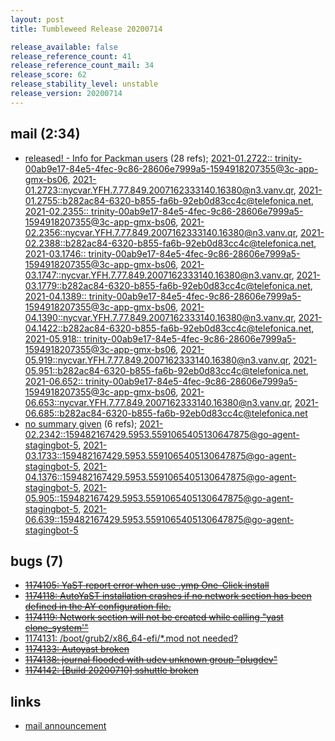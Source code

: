 ```yaml
---
layout: post
title: Tumbleweed Release 20200714

release_available: false
release_reference_count: 41
release_reference_count_mail: 34
release_score: 62
release_stability_level: unstable
release_version: 20200714
---
```


## mail (2:34)

- [released! - Info for Packman users](https://lists.opensuse.org/opensuse-factory/2020-07/msg00299.html) (28 refs); [2021-01.2722::
 <trinity-00ab9e17-84e5-4fec-9c86-28606e7999a5-1594918207355@3c-app-gmx-bs06>](https://lists.opensuse.org/archives/list/factory@lists.opensuse.org/thread/45MMDPAVELGHD37VLDCGBR4JZ4FOFDIZ), [2021-01.2723::<nycvar.YFH.7.77.849.2007162333140.16380@n3.vanv.qr>](https://lists.opensuse.org/archives/list/factory@lists.opensuse.org/thread/NFRK6IURYTZCSO2MC3TY5QHPETVVQXIL), [2021-01.2755::<b282ac84-6320-b855-fa6b-92eb0d83cc4c@telefonica.net>](https://lists.opensuse.org/archives/list/factory@lists.opensuse.org/thread/2KAOTG24Z4TPQX7C2PBQPZKUFKLAAE7M), [2021-02.2355::
 <trinity-00ab9e17-84e5-4fec-9c86-28606e7999a5-1594918207355@3c-app-gmx-bs06>](https://lists.opensuse.org/archives/list/factory@lists.opensuse.org/thread/45MMDPAVELGHD37VLDCGBR4JZ4FOFDIZ), [2021-02.2356::<nycvar.YFH.7.77.849.2007162333140.16380@n3.vanv.qr>](https://lists.opensuse.org/archives/list/factory@lists.opensuse.org/thread/NFRK6IURYTZCSO2MC3TY5QHPETVVQXIL), [2021-02.2388::<b282ac84-6320-b855-fa6b-92eb0d83cc4c@telefonica.net>](https://lists.opensuse.org/archives/list/factory@lists.opensuse.org/thread/2KAOTG24Z4TPQX7C2PBQPZKUFKLAAE7M), [2021-03.1746::
 <trinity-00ab9e17-84e5-4fec-9c86-28606e7999a5-1594918207355@3c-app-gmx-bs06>](https://lists.opensuse.org/archives/list/factory@lists.opensuse.org/thread/45MMDPAVELGHD37VLDCGBR4JZ4FOFDIZ), [2021-03.1747::<nycvar.YFH.7.77.849.2007162333140.16380@n3.vanv.qr>](https://lists.opensuse.org/archives/list/factory@lists.opensuse.org/thread/NFRK6IURYTZCSO2MC3TY5QHPETVVQXIL), [2021-03.1779::<b282ac84-6320-b855-fa6b-92eb0d83cc4c@telefonica.net>](https://lists.opensuse.org/archives/list/factory@lists.opensuse.org/thread/2KAOTG24Z4TPQX7C2PBQPZKUFKLAAE7M), [2021-04.1389::
 <trinity-00ab9e17-84e5-4fec-9c86-28606e7999a5-1594918207355@3c-app-gmx-bs06>](https://lists.opensuse.org/archives/list/factory@lists.opensuse.org/thread/45MMDPAVELGHD37VLDCGBR4JZ4FOFDIZ), [2021-04.1390::<nycvar.YFH.7.77.849.2007162333140.16380@n3.vanv.qr>](https://lists.opensuse.org/archives/list/factory@lists.opensuse.org/thread/NFRK6IURYTZCSO2MC3TY5QHPETVVQXIL), [2021-04.1422::<b282ac84-6320-b855-fa6b-92eb0d83cc4c@telefonica.net>](https://lists.opensuse.org/archives/list/factory@lists.opensuse.org/thread/2KAOTG24Z4TPQX7C2PBQPZKUFKLAAE7M), [2021-05.918::
 <trinity-00ab9e17-84e5-4fec-9c86-28606e7999a5-1594918207355@3c-app-gmx-bs06>](https://lists.opensuse.org/archives/list/factory@lists.opensuse.org/thread/45MMDPAVELGHD37VLDCGBR4JZ4FOFDIZ), [2021-05.919::<nycvar.YFH.7.77.849.2007162333140.16380@n3.vanv.qr>](https://lists.opensuse.org/archives/list/factory@lists.opensuse.org/thread/NFRK6IURYTZCSO2MC3TY5QHPETVVQXIL), [2021-05.951::<b282ac84-6320-b855-fa6b-92eb0d83cc4c@telefonica.net>](https://lists.opensuse.org/archives/list/factory@lists.opensuse.org/thread/2KAOTG24Z4TPQX7C2PBQPZKUFKLAAE7M), [2021-06.652::
 <trinity-00ab9e17-84e5-4fec-9c86-28606e7999a5-1594918207355@3c-app-gmx-bs06>](https://lists.opensuse.org/archives/list/factory@lists.opensuse.org/thread/45MMDPAVELGHD37VLDCGBR4JZ4FOFDIZ), [2021-06.653::<nycvar.YFH.7.77.849.2007162333140.16380@n3.vanv.qr>](https://lists.opensuse.org/archives/list/factory@lists.opensuse.org/thread/NFRK6IURYTZCSO2MC3TY5QHPETVVQXIL), [2021-06.685::<b282ac84-6320-b855-fa6b-92eb0d83cc4c@telefonica.net>](https://lists.opensuse.org/archives/list/factory@lists.opensuse.org/thread/2KAOTG24Z4TPQX7C2PBQPZKUFKLAAE7M)
- [no summary given](https://lists.opensuse.org/archives/list/factory@lists.opensuse.org/thread/XK6K6BHIZ6OLZTUFENDELT2MIHTMQHAD) (6 refs); [2021-02.2342::<159482167429.5953.5591065405130647875@go-agent-stagingbot-5>](https://lists.opensuse.org/archives/list/factory@lists.opensuse.org/thread/XK6K6BHIZ6OLZTUFENDELT2MIHTMQHAD), [2021-03.1733::<159482167429.5953.5591065405130647875@go-agent-stagingbot-5>](https://lists.opensuse.org/archives/list/factory@lists.opensuse.org/thread/XK6K6BHIZ6OLZTUFENDELT2MIHTMQHAD), [2021-04.1376::<159482167429.5953.5591065405130647875@go-agent-stagingbot-5>](https://lists.opensuse.org/archives/list/factory@lists.opensuse.org/thread/XK6K6BHIZ6OLZTUFENDELT2MIHTMQHAD), [2021-05.905::<159482167429.5953.5591065405130647875@go-agent-stagingbot-5>](https://lists.opensuse.org/archives/list/factory@lists.opensuse.org/thread/XK6K6BHIZ6OLZTUFENDELT2MIHTMQHAD), [2021-06.639::<159482167429.5953.5591065405130647875@go-agent-stagingbot-5>](https://lists.opensuse.org/archives/list/factory@lists.opensuse.org/thread/XK6K6BHIZ6OLZTUFENDELT2MIHTMQHAD)

## bugs (7)

<!--more-->

- ~~[1174105: YaST report error when use .ymp One-Click install](https://bugzilla.opensuse.org/show_bug.cgi?id=1174105)~~
- ~~[1174118: AutoYaST installation crashes if no network section has been defined in the AY configuration file.](https://bugzilla.opensuse.org/show_bug.cgi?id=1174118)~~
- ~~[1174119: Network section will not be created while calling "yast clone_system'"](https://bugzilla.opensuse.org/show_bug.cgi?id=1174119)~~
- [1174131: /boot/grub2/x86_64-efi/*.mod not needed?](https://bugzilla.opensuse.org/show_bug.cgi?id=1174131)
- ~~[1174133: Autoyast broken](https://bugzilla.opensuse.org/show_bug.cgi?id=1174133)~~
- ~~[1174138: journal flooded with udev unknown group "plugdev"](https://bugzilla.opensuse.org/show_bug.cgi?id=1174138)~~
- ~~[1174142: \[Build 20200710\]  sshuttle broken](https://bugzilla.opensuse.org/show_bug.cgi?id=1174142)~~



## links

- [mail announcement](https://lists.opensuse.org/archives/list/factory@lists.opensuse.org/thread/XK6K6BHIZ6OLZTUFENDELT2MIHTMQHAD)
